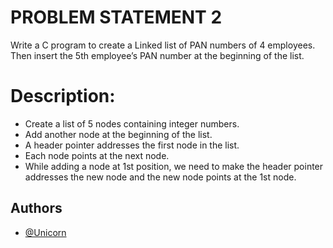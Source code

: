 # PROBLEM STATEMENT 2
Write a C program to create a Linked list of PAN numbers of 4 employees. Then insert the 5th employee’s PAN number at the beginning of the list.

# Description: 
- Create a list of 5 nodes containing integer numbers. 
- Add another node at the beginning of the list.  
- A header pointer addresses the first node in the list.   
- Each node points at the next node. 
- While adding a node at 1st position, we need to make the header pointer addresses the new node and the new node points at the 1st node. 

## Authors

- [@Unicorn](https://github.com/sahilgoyal7214/)


